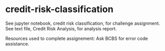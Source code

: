 # credit-risk-classification

See jupyter notebook, credit risk classification, for challenge assignment.
See text file, Credit Risk Analysis, for analysis report.

Resources used to complete assignement:
Ask BCBS for error code assistance.